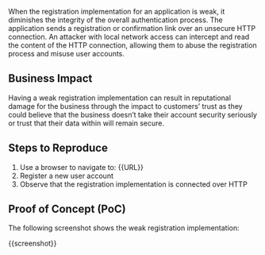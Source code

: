 When the registration implementation for an application is weak, it diminishes the integrity of the overall authentication process. The application sends a registration or confirmation link over an unsecure HTTP connection. An attacker with local network access can intercept and read the content of the HTTP connection, allowing them to abuse the registration process and misuse user accounts.

## Business Impact

Having a weak registration implementation can result in reputational damage for the business through the impact to customers’ trust as they could believe that the business doesn’t take their account security seriously or trust that their data within will remain secure.

## Steps to Reproduce

1. Use a browser to navigate to: {{URL}}
1. Register a new user account
1. Observe that the registration implementation is connected over HTTP

## Proof of Concept (PoC)

The following screenshot shows the weak registration implementation:

{{screenshot}}
